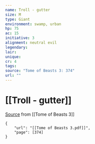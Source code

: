 ```yaml
---
name: Troll - gutter
size: M
type: Giant
environment: swamp, urban
hp: 75
ac: 15
initiative: 3
alignment: neutral evil
legendary: 
lair: 
unique: 
cr: 4
tags: 
source: "Tome of Beasts 3: 374"
url: ""
---
```

# [[Troll - gutter]]

[Source](zotero://open-pdf/library/items/BLGR9HVR?page=374) from [[Tome of Beasts 3]]

```pdf
{
	"url": "[[Tome of Beasts 3.pdf]]",
	"page": [374]
}
```

